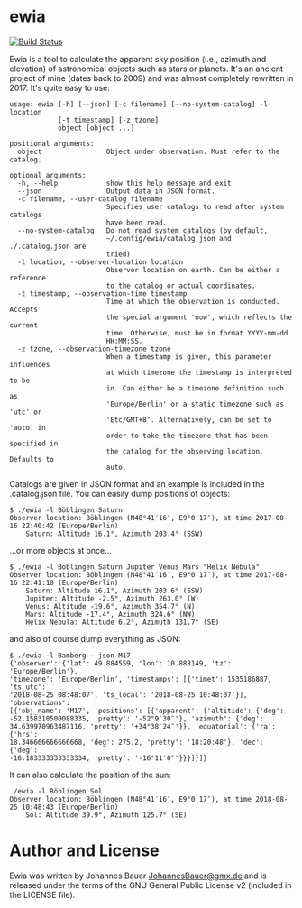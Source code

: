 # ewia
[![Build Status](https://travis-ci.com/johndoe31415/ewia.svg?branch=master)](https://travis-ci.com/johndoe31415/ewia)

Ewia is a tool to calculate the apparent sky position (i.e., azimuth and
elevation) of astronomical objects such as stars or planets. It's an ancient
project of mine (dates back to 2009) and was almost completely rewritten in
2017. It's quite easy to use:

```
usage: ewia [-h] [--json] [-c filename] [--no-system-catalog] -l location
            [-t timestamp] [-z tzone]
            object [object ...]

positional arguments:
  object                Object under observation. Must refer to the catalog.

optional arguments:
  -h, --help            show this help message and exit
  --json                Output data in JSON format.
  -c filename, --user-catalog filename
                        Specifies user catalogs to read after system catalogs
                        have been read.
  --no-system-catalog   Do not read system catalogs (by default,
                        ~/.config/ewia/catalog.json and ./.catalog.json are
                        tried)
  -l location, --observer-location location
                        Observer location on earth. Can be either a reference
                        to the catalog or actual coordinates.
  -t timestamp, --observation-time timestamp
                        Time at which the observation is conducted. Accepts
                        the special argument 'now', which reflects the current
                        time. Otherwise, must be in format YYYY-mm-dd
                        HH:MM:SS.
  -z tzone, --observation-timezone tzone
                        When a timestamp is given, this parameter influences
                        at which timezone the timestamp is interpreted to be
                        in. Can either be a timezone definition such as
                        'Europe/Berlin' or a static timezone such as 'utc' or
                        'Etc/GMT+8'. Alternatively, can be set to 'auto' in
                        order to take the timezone that has been specified in
                        the catalog for the observing location. Defaults to
                        auto.
```

Catalogs are given in JSON format and an example is included in the
.catalog.json file. You can easily dump positions of objects:

```
$ ./ewia -l Böblingen Saturn
Observer location: Böblingen (N48°41′16″, E9°0′17″), at time 2017-08-16 22:40:42 (Europe/Berlin)
    Saturn: Altitude 16.1°, Azimuth 203.4° (SSW)
```

...or more objects at once...

```
$ ./ewia -l Böblingen Saturn Jupiter Venus Mars "Helix Nebula"
Observer location: Böblingen (N48°41′16″, E9°0′17″), at time 2017-08-16 22:41:18 (Europe/Berlin)
    Saturn: Altitude 16.1°, Azimuth 203.6° (SSW)
    Jupiter: Altitude -2.5°, Azimuth 263.0° (W)
    Venus: Altitude -19.6°, Azimuth 354.7° (N)
    Mars: Altitude -17.4°, Azimuth 324.6° (NW)
    Helix Nebula: Altitude 6.2°, Azimuth 131.7° (SE)
```

and also of course dump everything as JSON:

```
$ ./ewia -l Bamberg --json M17
{'observer': {'lat': 49.884559, 'lon': 10.888149, 'tz': 'Europe/Berlin'},
'timezone': 'Europe/Berlin', 'timestamps': [{'timet': 1535186887, 'ts_utc':
'2018-08-25 08:48:07', 'ts_local': '2018-08-25 10:48:07'}], 'observations':
[{'obj_name': 'M17', 'positions': [{'apparent': {'altitide': {'deg':
-52.158318500088335, 'pretty': '-52°9′30″'}, 'azimuth': {'deg':
34.639970963487116, 'pretty': '+34°38′24″'}}, 'equatorial': {'ra': {'hrs':
18.346666666666668, 'deg': 275.2, 'pretty': '18:20:48'}, 'dec': {'deg':
-16.183333333333334, 'pretty': '-16°11′0″'}}}]}]}
```

It can also calculate the position of the sun:

```
./ewia -l Böblingen Sol
Observer location: Böblingen (N48°41′16″, E9°0′17″), at time 2018-08-25 10:48:43 (Europe/Berlin)
    Sol: Altitude 39.9°, Azimuth 125.7° (SE)
```

# Author and License
Ewia was written by Johannes Bauer <JohannesBauer@gmx.de> and is released under
the terms of the GNU General Public License v2 (included in the LICENSE file).

